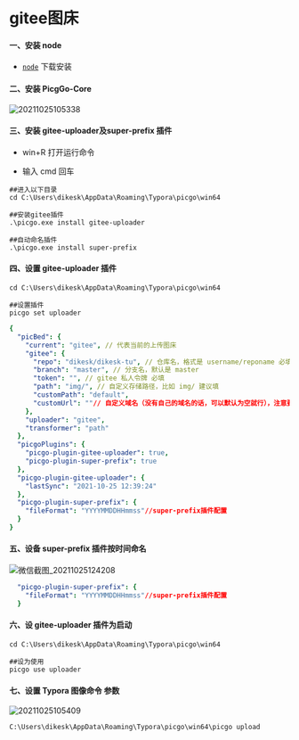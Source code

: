 # gitee图床

#### 一、安装 **node**

- [`node`](https://nodejs.org/zh-cn/) 下载安装

#### 二、安装 **PicgGo-Core**

![20211025105338](https://gitee.com/dikesk/dikesk-tu/raw/master/img/20211025123923.png)

#### 三、安装 **gitee-uploader**及**super-prefix** 插件

- win+R 打开运行命令

- 输入 cmd 回车

```shell
##进入以下目录
cd C:\Users\dikesk\AppData\Roaming\Typora\picgo\win64

##安装gitee插件
.\picgo.exe install gitee-uploader

##自动命名插件
.\picgo.exe install super-prefix
```

#### 四、设置 **gitee-uploader** 插件

```shell
cd C:\Users\dikesk\AppData\Roaming\Typora\picgo\win64

##设置插件
picgo set uploader
```

```yaml
{
  "picBed": {
    "current": "gitee", // 代表当前的上传图床
    "gitee": {
      "repo": "dikesk/dikesk-tu", // 仓库名，格式是 username/reponame 必填
      "branch": "master", // 分支名，默认是 master
      "token": "", // gitee 私人令牌 必填
      "path": "img/", // 自定义存储路径，比如 img/ 建议填
      "customPath": "default",
      "customUrl": ""// 自定义域名（没有自己的域名的话，可以默认为空就行），注意要加http://或者https://
    },
    "uploader": "gitee",
    "transformer": "path"
  },
  "picgoPlugins": {
    "picgo-plugin-gitee-uploader": true,
    "picgo-plugin-super-prefix": true
  },
  "picgo-plugin-gitee-uploader": {
    "lastSync": "2021-10-25 12:39:24"
  },
  "picgo-plugin-super-prefix": {
    "fileFormat": "YYYYMMDDHHmmss"//super-prefix插件配置
  }
}
```
#### 五、设备 **super-prefix** 插件按时间命名

![微信截图_20211025124208](https://gitee.com/dikesk/dikesk-tu/raw/master/img/20211025124334.png)

```yaml
  "picgo-plugin-super-prefix": {
    "fileFormat": "YYYYMMDDHHmmss"//super-prefix插件配置
  }
```

#### 六、设 **gitee-uploader** 插件为启动

```shell
cd C:\Users\dikesk\AppData\Roaming\Typora\picgo\win64

##设为使用
picgo use uploader
```

#### 七、设置 **Typora 图像命令** 参数

![20211025105409](https://gitee.com/dikesk/dikesk-tu/raw/master/img/20211025123600.png)

```shell
C:\Users\dikesk\AppData\Roaming\Typora\picgo\win64\picgo upload
```

